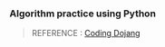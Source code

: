 ### Algorithm practice using Python

> REFERENCE : <a href ="https://dojang.io/mod/page/view.php?id=2151">Coding Dojang</a>
